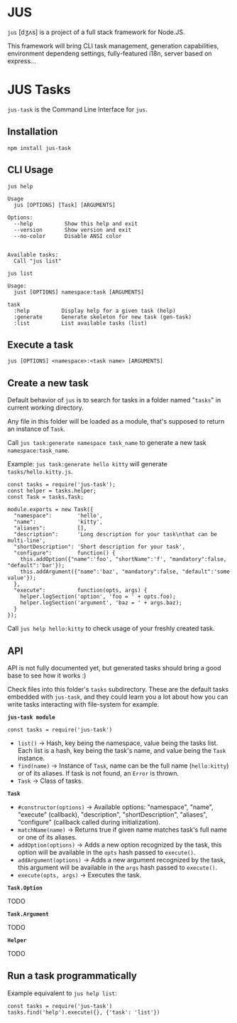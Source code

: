 JUS
===

`jus` [dʒʌs] is a project of a full stack framework for Node.JS.

This framework will bring CLI task management, generation capabilities, environment dependeng settings, fully-featured i18n, server based on express…

JUS Tasks
=========

`jus-task` is the Command Line Interface for `jus`.

Installation
------------

    npm install jus-task

CLI Usage
---------

`jus help`

    Usage
      jus [OPTIONS] [Task] [ARGUMENTS]
    
    Options:
      --help          Show this help and exit
      --version       Show version and exit
      --no-color      Disable ANSI color
    
    
    Available tasks:
      Call "jus list"

`jus list`

    Usage:
      just [OPTIONS] namespace:task [ARGUMENTS]
    
    task
      :help          Display help for a given task (help)
      :generate      Generate skeleton for new task (gen-task)
      :list          List available tasks (list)

Execute a task
--------------

`jus [OPTIONS] <namespace>:<task name> [ARGUMENTS]`

Create a new task
-----------------

Default behavior of `jus` is to search for tasks in a folder named "`tasks`" in current working directory.

Any file in this folder will be loaded as a module, that's supposed to return an instance of `Task`.

Call `jus task:generate namespace task_name` to generate a new task `namespace:task_name`.

Example: `jus task:generate hello kitty` will generate `tasks/hello.kitty.js`.

    const tasks = require('jus-task');
    const helper = tasks.helper;
    const Task = tasks.Task;
    
    module.exports = new Task({
      "namespace":        'hello',
      "name":             'kitty',
      "aliases":          [],
      "description":      'Long description for your task\nthat can be multi-line',
      "shortDescription": 'Short description for your task',
      "configure":        function() {
        this.addOption({"name":'foo', "shortName":'f', "mandatory":false, "default":'bar'});
        this.addArgument({"name":'baz', "mandatory":false, "default":'some value'});
      },
      "execute":          function(opts, args) {
        helper.logSection('option', 'foo = ' + opts.foo);
        helper.logSection('argument', 'baz = ' + args.baz);
      }
    });

Call `jus help hello:kitty` to check usage of your freshly created task.

API
---

API is not fully documented yet, but generated tasks should bring a good base to see how it works :)

Check files into this folder's `tasks` subdirectory. These are the default tasks embedded with `jus-task`, and they could learn you a lot about how you can write tasks interacting with file-system for example.

**`jus-task module`**

`const tasks = require('jus-task')`

* `list()` → Hash, key being the namespace, value being the tasks list. Each list is a hash, key being the task's name, and value being the `Task` instance.
* `find(name)` → Instance of `Task`, name can be the full name (`hello:kitty`) or of its aliases. If task is not found, an `Error` is thrown.
* `Task` → Class of tasks.

**`Task`**

* `#constructor(options)` → Available options: "namespace", "name", "execute" (callback), "description", "shortDescription", "aliases", "configure" (callback called during initialization).
* `matchName(name)` → Returns true if given name matches task's full name or one of its aliases.
* `addOption(options)` → Adds a new option recognized by the task, this option will be available in the `opts` hash passed to `execute()`.
* `addArgument(options)` → Adds a new argument recognized by the task, this argument will be available in the `args` hash passed to `execute()`.
* `execute(opts, args)` → Executes the task.

**`Task.Option`**

TODO

**`Task.Argument`**

TODO

**`Helper`**

TODO

Run a task programmatically
---------------------------

Example equivalent to `jus help list`:

    const tasks = require('jus-task')
    tasks.find('help').execute({}, {'task': 'list'})
